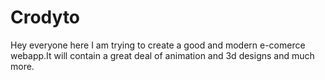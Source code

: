 # Crodyto
Hey everyone here I am trying to create a good and modern e-comerce webapp.It will contain a great deal of animation and 3d designs and much more.
